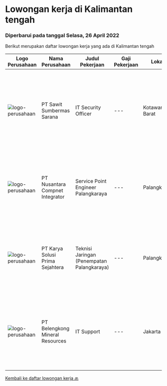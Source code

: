 
  # Lowongan kerja di Kalimantan tengah

  ### Diperbarui pada tanggal Selasa, 26 April 2022

  Berikut merupakan daftar lowongan kerja yang ada di Kalimantan tengah

  |Logo Perusahaan | Nama Perusahaan | Judul Pekerjaan | Gaji Pekerjaan | Lokasi | Deskripsi | Tanggal diunggah | Pranala |
  | -------------- | --------------- | --------------- | --------- | --------- | -------------- | ------- | ----------- |
  |![logo-perusahaan](https://image-service-cdn.seek.com.au/b8e646e0eba6bfddcf0e46550221e58c0412528e/ee4dce1061f3f616224767ad58cb2fc751b8d2dc)|PT Sawit Sumbermas Sarana|IT Security Officer|---|Kotawaringin Barat|Menjaga keamanan layanan IT dan memberikan dukungan teknis serta pemeliharaan sesuai dengan Standar Operasional Prosedur Keamanan IT. Persyaratan:...|Kamis, 21 April 2022|https://www.jobstreet.co.id/id/job/it-security-officer-3862301?token=0~2cb04ce2-00c2-475e-8c9a-fe754ec3f593&sectionRank=1&jobId=jobstreet-id-job-3862301|
|![logo-perusahaan](https://image-service-cdn.seek.com.au/faf1379cb2f8ff5c87162dc20c60c0d2f63dba1c/ee4dce1061f3f616224767ad58cb2fc751b8d2dc)|PT Nusantara Compnet Integrator|Service Point Engineer Palangkaraya|---|Palangkaraya|S1 Teknik Komputer, Ilmu Komputer, Teknik Informatika atau Ilmu Komputer lainnya. Memiliki pengalaman minimal 1 tahun, fresh graduate dipersilahkan...|Rabu, 20 April 2022|https://www.jobstreet.co.id/id/job/service-point-engineer-palangkaraya-3845126?token=0~2cb04ce2-00c2-475e-8c9a-fe754ec3f593&sectionRank=2&jobId=jobstreet-id-job-3845126|
|![logo-perusahaan](https://image-service-cdn.seek.com.au/bb0f2c313297f2db3d497466b95d7da85644edc0/ee4dce1061f3f616224767ad58cb2fc751b8d2dc)|PT Karya Solusi Prima Sejahtera|Teknisi Jaringan (Penempatan Palangkaraya)|---|Palangkaraya|Pendidikan minimal SMK Teknik Komputer &amp; Jaringan Usia Maksimal 30 tahun Lulusan D3 Teknik Telekomunikasi/ S1 Teknik Informatika dipersilahkan...|Kamis, 21 April 2022|https://www.jobstreet.co.id/id/job/teknisi-jaringan-penempatan-palangkaraya-3862210?token=0~2cb04ce2-00c2-475e-8c9a-fe754ec3f593&sectionRank=3&jobId=jobstreet-id-job-3862210|
|![logo-perusahaan](https://image-service-cdn.seek.com.au/14ed12ac0ff1a56e722f9787eb124362c569f00f/ee4dce1061f3f616224767ad58cb2fc751b8d2dc)|PT Belengkong Mineral Resources|IT Support|---|Jakarta Raya|Kualifikasi: Pendidikan minimal S1 Teknik Komputer/Sistem Informasi/Teknik Informatika Maksimal usia 28 tahun Pengalaman minimal 2 tahun dibidang yang...|Selasa, 05 April 2022|https://www.jobstreet.co.id/id/job/it-support-3844639?token=0~2cb04ce2-00c2-475e-8c9a-fe754ec3f593&sectionRank=4&jobId=jobstreet-id-job-3844639|


  [Kembali ke daftar lowongan kerja 🔙](../README.md#daftar-lowongan-kerja)
  